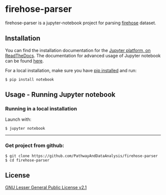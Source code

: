 # firehose-parser

firehose-parser is a jupyter-notebook project for parsing [firehose](http://firebrowse.org/) dataset.

## Installation

You can find the installation documentation for the
[Jupyter platform, on ReadTheDocs](https://jupyter.readthedocs.io/en/latest/install.html).
The documentation for advanced usage of Jupyter notebook can be found
[here](https://jupyter-notebook.readthedocs.io/en/latest/).

For a local installation, make sure you have
[pip installed](https://pip.readthedocs.io/en/stable/installing/) and run:

    $ pip install notebook

## Usage - Running Jupyter notebook

### Running in a local installation

Launch with:

    $ jupyter notebook

---

### Get project from github:

    $ git clone https://github.com/PathwayAndDataAnalysis/firehose-parser
    $ cd firehose-parser

## License

[GNU Lesser General Public License v2.1](https://choosealicense.com/licenses/lgpl-2.1/)

